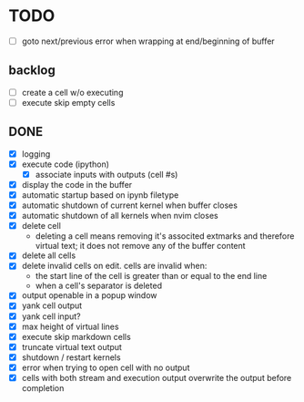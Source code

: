 # TODO

- [ ] goto next/previous error when wrapping at end/beginning of buffer

## backlog
- [ ] create a cell w/o executing
- [ ] execute skip empty cells

## DONE

- [x] logging
- [x] execute code (ipython)
    - [x] associate inputs with outputs (cell #s)
- [x] display the code in the buffer
- [x] automatic startup based on ipynb filetype
- [x] automatic shutdown of current kernel when buffer closes
- [x] automatic shutdown of all kernels when nvim closes
- [x] delete cell
    - deleting a cell means removing it's associted extmarks and therefore virtual text; it does not remove any of the buffer content
- [x] delete all cells
- [x] delete invalid cells on edit. cells are invalid when:
    - the start line of the cell is greater than or equal to the end line
    - when a cell's separator is deleted
- [x] output openable in a popup window
- [x] yank cell output
- [x] yank cell input?
- [x] max height of virtual lines
- [x] execute skip markdown cells
- [x] truncate virtual text output
- [x] shutdown / restart kernels
- [x] error when trying to open cell with no output
- [x] cells with both stream and execution output overwrite the output before completion
